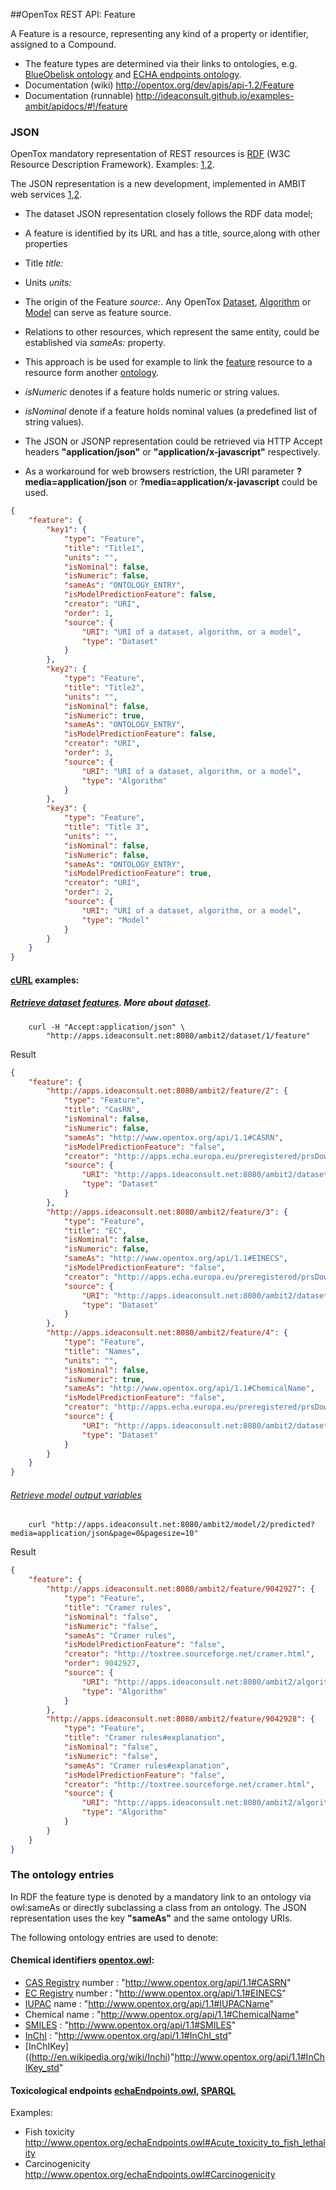 ##OpenTox REST API: Feature

A Feature is a resource, representing any kind of a property or identifier, assigned to a Compound. 

* The feature types are determined via their links to ontologies, e.g. [BlueObelisk ontology](http://apps.ideaconsult.net:8080/ontology/query/BODO) and [ECHA endpoints ontology](http://www.opentox.org/echaEndpoints.owl).
* Documentation (wiki) http://opentox.org/dev/apis/api-1.2/Feature 
* Documentation (runnable) http://ideaconsult.github.io/examples-ambit/apidocs/#!/feature

### JSON

OpenTox mandatory representation of REST resources is [RDF](http://www.w3.org/RDF/) (W3C Resource Description Framework). 
Examples: [1](http://opentox.org/dev/apis/api-1.2/Feature),[2](http://ambit.sourceforge.net/api_feature.html).

The JSON representation is a new development, implemented in AMBIT web services [1](http://ambit.sf.net),[2](http://www.jcheminf.com/content/3/1/18).

* The dataset JSON representation closely follows the RDF data model;
* A feature is identified by its URL and has a title, source,along with other properties
* Title *title:*
* Units *units:*
* The origin of the Feature *source:*. Any OpenTox [Dataset](dataset.md), [Algorithm](algorithm.md) or [Model](model.md) can serve as feature source. 
* Relations to other resources, which represent the same entity, could be established via *sameAs:* property. 
* This approach is be used for example to link the [feature](feature.md) resource to a resource form another [ontology](#ONTOLOGY_ENTRY).
*  *isNumeric* denotes if a feature holds numeric  or string values.
*  *isNominal* denote if a feature holds nominal values (a predefined list of string values).

* The JSON or JSONP representation could be retrieved via HTTP Accept headers **"application/json"** or **"application/x-javascript"** respectively.
* As a workaround for web browsers restriction, the URI parameter **?media=application/json** or **?media=application/x-javascript** could be used.



````json
{
    "feature": {
        "key1": {
            "type": "Feature",
            "title": "Title1",
            "units": "",
            "isNominal": false,
            "isNumeric": false,
            "sameAs": "ONTOLOGY_ENTRY",
            "isModelPredictionFeature": false,
            "creator": "URI",
            "order": 1,
            "source": {
                "URI": "URI of a dataset, algorithm, or a model",
                "type": "Dataset"
            }
        },
        "key2": {
            "type": "Feature",
            "title": "Title2",
            "units": "",
            "isNominal": false,
            "isNumeric": true,
            "sameAs": "ONTOLOGY_ENTRY",
            "isModelPredictionFeature": false,
            "creator": "URI",
            "order": 3,
            "source": {
                "URI": "URI of a dataset, algorithm, or a model",
                "type": "Algorithm"
            }
        },
        "key3": {
            "type": "Feature",
            "title": "Title 3",
            "units": "",
            "isNominal": false,
            "isNumeric": false,
            "sameAs": "ONTOLOGY_ENTRY",
            "isModelPredictionFeature": true,
            "creator": "URI",
            "order": 2,
            "source": {
                "URI": "URI of a dataset, algorithm, or a model",
                "type": "Model"
            }
        }
    }
}
````

#### [cURL](http://curl.haxx.se/) examples:

##### [Retrieve dataset features](http://apps.ideaconsult.net:8080/ambit2/dataset/1/feature). More about [dataset](dataset.md).
````
    curl -H "Accept:application/json" \
        "http://apps.ideaconsult.net:8080/ambit2/dataset/1/feature" 
````
 Result
````json
{
    "feature": {
        "http://apps.ideaconsult.net:8080/ambit2/feature/2": {
            "type": "Feature",
            "title": "CasRN",
            "isNominal": false,
            "isNumeric": false,
            "sameAs": "http://www.opentox.org/api/1.1#CASRN",
            "isModelPredictionFeature": "false",
            "creator": "http://apps.echa.europa.eu/preregistered/prsDownload.aspx",
            "source": {
                "URI": "http://apps.ideaconsult.net:8080/ambit2/dataset/ECHA",
                "type": "Dataset"
            }
        },
        "http://apps.ideaconsult.net:8080/ambit2/feature/3": {
            "type": "Feature",
            "title": "EC",
            "isNominal": false,
            "isNumeric": false,
            "sameAs": "http://www.opentox.org/api/1.1#EINECS",
            "isModelPredictionFeature": "false",
            "creator": "http://apps.echa.europa.eu/preregistered/prsDownload.aspx",
            "source": {
                "URI": "http://apps.ideaconsult.net:8080/ambit2/dataset/ECHA",
                "type": "Dataset"
            }
        },
        "http://apps.ideaconsult.net:8080/ambit2/feature/4": {
            "type": "Feature",
            "title": "Names",
            "units": "",
            "isNominal": false,
            "isNumeric": true,
            "sameAs": "http://www.opentox.org/api/1.1#ChemicalName",
            "isModelPredictionFeature": "false",
            "creator": "http://apps.echa.europa.eu/preregistered/prsDownload.aspx",
            "source": {
                "URI": "http://apps.ideaconsult.net:8080/ambit2/dataset/ECHA",
                "type": "Dataset"
            }
        }
    }
}
````

###### [Retrieve model output variables](http://apps.ideaconsult.net:8080/ambit2/model/2/predicted) 
````
    curl "http://apps.ideaconsult.net:8080/ambit2/model/2/predicted?media=application/json&page=0&pagesize=10"
```` 

 Result
````json
{
    "feature": {
        "http://apps.ideaconsult.net:8080/ambit2/feature/9042927": {
            "type": "Feature",
            "title": "Cramer rules",
            "isNominal": "false",
            "isNumeric": "false",
            "sameAs": "Cramer rules",
            "isModelPredictionFeature": "false",
            "creator": "http://toxtree.sourceforge.net/cramer.html",
            "order": 9042927,
            "source": {
                "URI": "http://apps.ideaconsult.net:8080/ambit2/algorithm/Cramer+rules",
                "type": "Algorithm"
            }
        },
        "http://apps.ideaconsult.net:8080/ambit2/feature/9042928": {
            "type": "Feature",
            "title": "Cramer rules#explanation",
            "isNominal": "false",
            "isNumeric": "false",
            "sameAs": "Cramer rules#explanation",
            "isModelPredictionFeature": "false",
            "creator": "http://toxtree.sourceforge.net/cramer.html",
            "source": {
                "URI": "http://apps.ideaconsult.net:8080/ambit2/algorithm/Cramer+rules",
                "type": "Algorithm"
            }
        }
    }
}
````

### <a id="ONTOLOGY_ENTRY">The ontology entries</a>

In RDF the feature type is denoted by a mandatory link to an ontology via owl:sameAs or directly subclassing a class from an ontology.
The JSON representation uses the key **"sameAs"** and the same ontology URIs.

The following ontology entries are used to denote: 

#### Chemical identifiers [opentox.owl](http://www.opentox.org/api/1.1/opentox.owl):

* [CAS Registry](http://en.wikipedia.org/wiki/CAS_registry_number) number : "http://www.opentox.org/api/1.1#CASRN"
* [EC Registry](http://en.wikipedia.org/wiki/European_Commission_number) number : "http://www.opentox.org/api/1.1#EINECS"
* [IUPAC](http://www.iupac.org/) name : "http://www.opentox.org/api/1.1#IUPACName"
* Chemical name : "http://www.opentox.org/api/1.1#ChemicalName"
* [SMILES](http://en.wikipedia.org/wiki/Simplified_molecular-input_line-entry_system) : "http://www.opentox.org/api/1.1#SMILES"
* [InChI](http://en.wikipedia.org/wiki/Inchi) : "http://www.opentox.org/api/1.1#InChI_std"
* [InChIKey]((http://en.wikipedia.org/wiki/Inchi)"http://www.opentox.org/api/1.1#InChIKey_std"
 
#### Toxicological endpoints [echaEndpoints.owl](http://www.opentox.org/echaEndpoints.owl), [SPARQL](http://apps.ideaconsult.net:8080/ontology/query/Endpoints) 

Examples:

* Fish toxicity http://www.opentox.org/echaEndpoints.owl#Acute_toxicity_to_fish_lethality 
* Carcinogenicity http://www.opentox.org/echaEndpoints.owl#Carcinogenicity	



